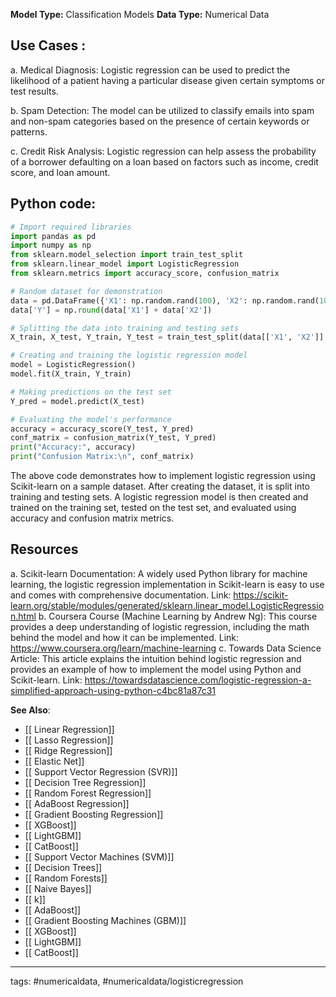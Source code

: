 **Model Type:**  Classification Models
**Data Type:**  Numerical Data

## Use Cases :

a. Medical Diagnosis: Logistic regression can be used to predict the likelihood of a patient having a particular disease given certain symptoms or test results.

b. Spam Detection: The model can be utilized to classify emails into spam and non-spam categories based on the presence of certain keywords or patterns.

c. Credit Risk Analysis: Logistic regression can help assess the probability of a borrower defaulting on a loan based on factors such as income, credit score, and loan amount.


## Python code: 

```python
# Import required libraries
import pandas as pd
import numpy as np
from sklearn.model_selection import train_test_split
from sklearn.linear_model import LogisticRegression
from sklearn.metrics import accuracy_score, confusion_matrix

# Random dataset for demonstration
data = pd.DataFrame({'X1': np.random.rand(100), 'X2': np.random.rand(100)})
data['Y'] = np.round(data['X1'] + data['X2'])

# Splitting the data into training and testing sets
X_train, X_test, Y_train, Y_test = train_test_split(data[['X1', 'X2']], data['Y'], test_size=0.3)

# Creating and training the logistic regression model
model = LogisticRegression()
model.fit(X_train, Y_train)

# Making predictions on the test set
Y_pred = model.predict(X_test)

# Evaluating the model's performance
accuracy = accuracy_score(Y_test, Y_pred)
conf_matrix = confusion_matrix(Y_test, Y_pred)
print("Accuracy:", accuracy)
print("Confusion Matrix:\n", conf_matrix)
```

The above code demonstrates how to implement logistic regression using Scikit-learn on a sample dataset. After creating the dataset, it is split into training and testing sets. A logistic regression model is then created and trained on the training set, tested on the test set, and evaluated using accuracy and confusion matrix metrics.


## Resources

a. Scikit-learn Documentation: A widely used Python library for machine learning, the logistic regression implementation in Scikit-learn is easy to use and comes with comprehensive documentation.
Link: https://scikit-learn.org/stable/modules/generated/sklearn.linear_model.LogisticRegression.html
b. Coursera Course (Machine Learning by Andrew Ng): This course provides a deep understanding of logistic regression, including the math behind the model and how it can be implemented.
Link: https://www.coursera.org/learn/machine-learning
c. Towards Data Science Article: This article explains the intuition behind logistic regression and provides an example of how to implement the model using Python and Scikit-learn.
Link: https://towardsdatascience.com/logistic-regression-a-simplified-approach-using-python-c4bc81a87c31

**See Also**:

- [[ Linear Regression]]
- [[ Lasso Regression]]
- [[ Ridge Regression]]
- [[ Elastic Net]]
- [[ Support Vector Regression (SVR)]]
- [[ Decision Tree Regression]]
- [[ Random Forest Regression]]
- [[ AdaBoost Regression]]
- [[ Gradient Boosting Regression]]
- [[ XGBoost]]
- [[ LightGBM]]
- [[ CatBoost]]
- [[ Support Vector Machines (SVM)]]
- [[ Decision Trees]]
- [[ Random Forests]]
- [[ Naive Bayes]]
- [[ k]]
- [[ AdaBoost]]
- [[ Gradient Boosting Machines (GBM)]]
- [[ XGBoost]]
- [[ LightGBM]]
- [[ CatBoost]]

---
tags: #numericaldata, #numericaldata/logisticregression

